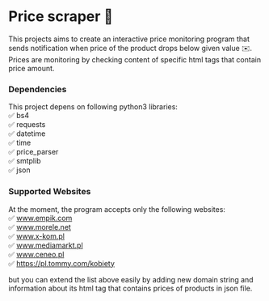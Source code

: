 # Price scraper :money_with_wings:

This projects aims to create an interactive price monitoring program that sends notification when price of the product drops below given value :envelope:.
Prices are monitoring by checking content of specific html tags that contain price amount.


### Dependencies

This project depens on following python3 libraries:<br />
:white_check_mark: bs4<br />
:white_check_mark: requests<br />
:white_check_mark: datetime<br />
:white_check_mark: time<br />
:white_check_mark: price_parser<br />
:white_check_mark: smtplib<br />
:white_check_mark: json<br />


### Supported Websites

At the moment, the program accepts only the following websites:<br />
:white_check_mark: www.empik.com<br />
:white_check_mark: www.morele.net<br />
:white_check_mark: www.x-kom.pl<br />
:white_check_mark: www.mediamarkt.pl<br />
:white_check_mark: www.ceneo.pl<br />
:white_check_mark: https://pl.tommy.com/kobiety<br />

but you can extend the list above easily by adding new domain string and information about its html tag that contains prices of products in json file.
